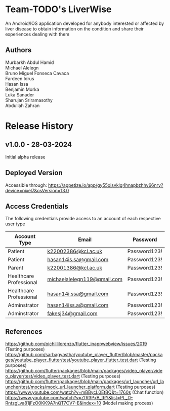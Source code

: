 # Team-TODO's LiverWise
 An Android/IOS application developed for anybody interested or affected by liver disease to obtain information on the condition and share their experiences dealing with them

## Authors  
Murbarkh Abdul Hamid  
Michael Alelegn  
Bruno Miguel Fonseca Cavaca  
Fardeen Idrus  
Hasan Issa  
Benjamin Morka  
Luka Sanader  
Sharujan Sriramasothy  
Abdullah Zahran  


# Release History

## v1.0.0 - 28-03-2024

Initial alpha release

## Deployed Version
Accessible through: https://appetize.io/app/gy55oisvklg4hnapbzhhv66nry?device=pixel7&osVersion=13.0

## Access Credentials
The following credentials provide access to an account of each respective user type  

| Account Type | Email | Password |
| ------------ | ----- | -------- |
| Patient      | k22002386@kcl.ac.uk | Password123! |
| Patient      | hasan14is.sa@gmail.com | Password123! | 
| Parent       | k22001386@kcl.ac.uk | Password123! |
| Healthcare Professional | michaelalelegn119@gmail.com | Password123! |
| Healthcare Professional | hasan14i.ssa@gmail.com | Password123! |
| Adminstrator | hasan14iss.a@gmail.com | Password123! |
| Adminstrator | fakesj34@gmail.com | Password123! |  

## References

https://github.com/pichillilorenzo/flutter_inappwebview/issues/2019 (Testing purposes)  
https://github.com/sarbagyastha/youtube_player_flutter/blob/master/packages/youtube_player_flutter/test/youtube_player_flutter_test.dart (Testing purposes)  
https://github.com/flutter/packages/blob/main/packages/video_player/video_player/test/video_player_test.dart (Testing purposes)  
https://github.com/flutter/packages/blob/main/packages/url_launcher/url_launcher/test/mocks/mock_url_launcher_platform.dart (Testing purposes)  
https://www.youtube.com/watch?v=mBBycL0EtBQ&t=1760s  (Chat function)  
https://www.youtube.com/watch?v=ZfR3PxB_tRY&list=PL_D-RntzgLva81jFzO0KK9A7nQT7CV7-E&index=10 (Model making process) 


